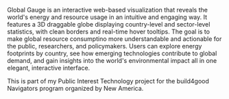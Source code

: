 Global Gauge is an interactive web-based visualization that reveals the world's energy and resource usage in an intuitive and engaging way.
It features a 3D draggable globe displaying country-level and sector-level statistics, with clean borders and real-time hover tooltips.
The goal is to make global resource consumptino more understandable and actionable for the public, researchers, and policymakers.
Users can explore energy footprints by country, see how emerging technologies contribute to global demand, and gain insights into the world's environmental impact all in one elegant, interactive interface.

This is part of my Public Interest Technology project for the build4good Navigators program organized by New America.
